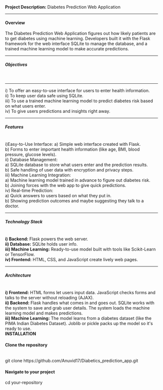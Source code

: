 <b>Project Description:</b> Diabetes Prediction Web Application <hr> 
<h4><b></b>Overview</h4></b>
The Diabetes Prediction Web Application figures out how likely patients are to get diabetes using machine learning. Developers built it with the Flask framework for the web interface SQLite to manage the database, and a trained machine learning model to make accurate predictions. <br> <hr>
<h5><b>Objectives</b></h5> <br> <hr>
i) To offer an easy-to-use interface for users to enter health information. <br>
ii) To keep user data safe using SQLite. <br>
iii) To use a trained machine learning model to predict diabetes risk based on what users enter. <br>
iv) To give users predictions and insights right away. <br> <hr>
<h5><b>Features</b></h5> <br>
i)Easy-to-Use Interface:
a) Simple web interface created with Flask. <br>
b) Forms to enter important health information (like age, BMI, blood pressure, glucose levels). <br>
ii) Database Management: <br>
a) SQLite database to store what users enter and the prediction results. <br>
b) Safe handling of user data with encryption and privacy steps. <br>
iii) Machine Learning Integration: <br>
a) Machine learning model trained in advance to figure out diabetes risk. <br>
b) Joining forces with the web app to give quick predictions. <br>
iv) Real-time Prediction: <br>
a) Quick answers to users based on what they put in. <br>
b) Showing prediction outcomes and maybe suggesting they talk to a doctor. <br> <hr>
<h5><b>Technology Stack</b></h5> <br> 
<b>i) Backend:</b> Flask powers the web server. <br>
<b>ii) Database:</b> SQLite holds user info. <br>
<b>iii) Machine Learning:</b> Ready-to-use model built with tools like Scikit-Learn or TensorFlow. <br>
<b>iv) Frontend:</b> HTML, CSS, and JavaScript create lively web pages. <br> <hr>
<h5><b>Architecture</b></h5> <br> 
<b>i) Frontend:</b> HTML forms let users input data. JavaScript checks forms and talks to the server without reloading (AJAX). <br>
<b>ii) Backend:</b> Flask handles what comes in and goes out. SQLite works with the system to save and grab user details. The system loads the machine learning model and makes predictions. <br>
<b>iii) Machine Learning:</b> The model learns from a diabetes dataset (like the PIMA Indian Diabetes Dataset). Joblib or pickle packs up the model so it's ready to use. <br>
<b>INSTALLATION</b> <br>
<h4>Clone the repository</h4> <br>
git clone https://github.com/Anuvid17/Diabetics_prediction_app.git <br>
<h4>Navigate to your project</h4>
cd your-repository
